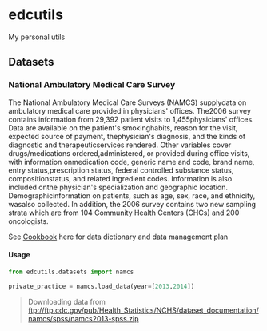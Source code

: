# edcutils
My personal utils

## Datasets

### National Ambulatory Medical Care Survey

The National Ambulatory Medical Care Surveys (NAMCS) supplydata on ambulatory medical care provided in physicians' offices. The2006 survey contains information from 29,392 patient visits to 1,455physicians' offices. Data are available on the patient's smokinghabits, reason for the visit, expected source of payment, thephysician's diagnosis, and the kinds of diagnostic and therapeuticservices rendered. Other variables cover drugs/medications ordered,administered, or provided during office visits, with information onmedication code, generic name and code, brand name, entry status,prescription status, federal controlled substance status, compositionstatus, and related ingredient codes. Information is also included onthe physician's specialization and geographic location. Demographicinformation on patients, such as age, sex, race, and ethnicity, wasalso collected. In addition, the 2006 survey contains two new sampling strata which are from 104 Community Health Centers (CHCs) and 200 oncologists.

See [Cookbook](https://www.icpsr.umich.edu/SDA/NACDA/28403-0001/CODEBOOK/NMCS.htm) here for data dictionary and data management plan

#### Usage


```python
from edcutils.datasets import namcs

private_practice = namcs.load_data(year=[2013,2014])
```
> Downloading data from ftp://ftp.cdc.gov/pub/Health_Statistics/NCHS/dataset_documentation/namcs/spss/namcs2013-spss.zip